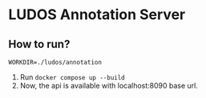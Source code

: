 # LUDOS Annotation Server

## How to run?
```WORKDIR=./ludos/annotation```<br/>
1. Run ```docker compose up --build``` <br/>
2. Now, the api is available with localhost:8090 base url.
